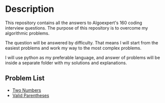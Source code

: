 # Description

This repository contains all the answers to Algoexpert's 160 coding interview questions.
The purpose of this repository is to overcome my algorithmic problems.

The question will be answered by difficulty. That means I will start from the easiest problems and work my way to the most complex problems.

I will use python as my preferable language, and answer of problems will be inside a separate folder with my solutions and explanations.

## Problem List

- [Two Numbers](https://github.com/n8fury/Algorithm_Problems/tree/master/01.two_numbers)
- [Valid Parentheses](https://github.com/n8fury/Algorithm_Problems/tree/master/02.validate_subsequence)

